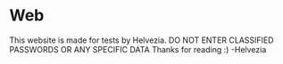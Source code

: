 # Web
This website is made for tests by Helvezia.
DO NOT ENTER CLASSIFIED PASSWORDS OR ANY SPECIFIC DATA
Thanks for reading :) 
-Helvezia
